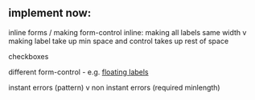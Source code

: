 ## implement now:

inline forms / making form-control inline:
  making all labels same width v making label take up min space
  and control takes up rest of space

checkboxes

different form-control - e.g. [floating labels](https://getbootstrap.com/docs/5.0/forms/floating-labels)

instant errors (pattern) v non instant errors (required minlength)
